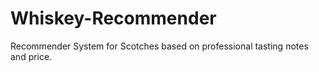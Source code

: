 # Whiskey-Recommender
Recommender System for Scotches based on professional tasting notes and price.
